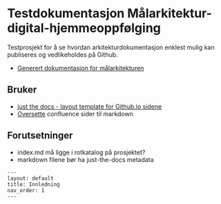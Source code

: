 # Testdokumentasjon Målarkitektur-digital-hjemmeoppfølging

Testprosjekt for å se hvordan arkitekturdokumentasjon enklest mulig kan publiseres og vedlikeholdes på Github.
* [Generert dokumentasjon for målarkitekturen](https://direktoratet-for-e-helse.github.io/Malarkitektur-digital-hjemmeoppfolging/)

## Bruker 
* [just the docs - layout template for Github.io sidene](https://github.com/just-the-docs/just-the-docs)
* [Oversette](https://metamug.com/util/confluence-to-markdown/) confluence sider til markdown

## Forutsetninger

* index.md må ligge i rotkatalog på prosjektet?
* markdown filene bør ha just-the-docs metadata
~~~ 
---
layout: default
title: Innledning
nav_order: 1
---
~~~
